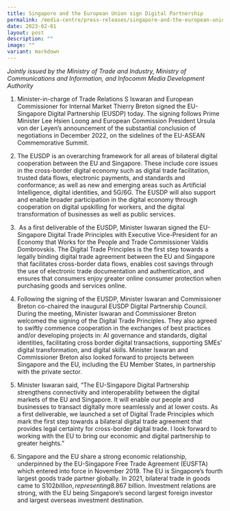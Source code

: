 ```yaml
---
title: Singapore and the European Union sign Digital Partnership
permalink: /media-centre/press-releases/singapore-and-the-european-union-sign-digital-partnership/
date: 2023-02-01
layout: post
description: ""
image: ""
variant: markdown
---
```

_Jointly issued by the Ministry of Trade and Industry, Ministry of Communications and Information, and Infocomm Media Development Authority_ 

1. Minister-in-charge of Trade Relations S Iswaran and European Commissioner for Internal Market Thierry Breton signed the EU-Singapore Digital Partnership (EUSDP) today. The signing follows Prime Minister Lee Hsien Loong and European Commission President Ursula von der Leyen’s announcement of the substantial conclusion of negotiations in December 2022, on the sidelines of the EU-ASEAN Commemorative Summit.    
  
2. The EUSDP is an overarching framework for all areas of bilateral digital cooperation between the EU and Singapore. These include core issues in the cross-border digital economy such as digital trade facilitation, trusted data flows, electronic payments, and standards and conformance; as well as new and emerging areas such as Artificial Intelligence, digital identities, and 5G/6G. The EUSDP will also support and enable broader participation in the digital economy through cooperation on digital upskilling for workers, and the digital transformation of businesses as well as public services.   
  
3.  As a first deliverable of the EUSDP, Minister Iswaran signed the EU-Singapore Digital Trade Principles with Executive Vice-President for an Economy that Works for the People and Trade Commissioner Valdis Dombrovskis. The Digital Trade Principles is the first step towards a legally binding digital trade agreement between the EU and Singapore that facilitates cross-border data flows, enables cost savings through the use of electronic trade documentation and authentication, and ensures that consumers enjoy greater online consumer protection when purchasing goods and services online.  
  
4. Following the signing of the EUSDP, Minister Iswaran and Commissioner Breton co-chaired the inaugural EUSDP Digital Partnership Council. During the meeting, Minister Iswaran and Commissioner Breton welcomed the signing of the Digital Trade Principles. They also agreed to swiftly commence cooperation in the exchanges of best practices and/or developing projects in: AI governance and standards, digital identities, facilitating cross border digital transactions, supporting SMEs’ digital transformation, and digital skills. Minister Iswaran and Commissioner Breton also looked forward to projects between Singapore and the EU, including the EU Member States, in partnership with the private sector.   
  
5. Minister Iswaran said, “The EU-Singapore Digital Partnership strengthens connectivity and interoperability between the digital markets of the EU and Singapore. It will enable our people and businesses to transact digitally more seamlessly and at lower costs. As a first deliverable, we launched a set of Digital Trade Principles which mark the first step towards a bilateral digital trade agreement that provides legal certainty for cross-border digital trade. I look forward to working with the EU to bring our economic and digital partnership to greater heights.”  
  
6. Singapore and the EU share a strong economic relationship, underpinned by the EU-Singapore Free Trade Agreement (EUSFTA) which entered into force in November 2019. The EU is Singapore’s fourth largest goods trade partner globally. In 2021, bilateral trade in goods came to S$102 billion, representing 8.8% of Singapore’s total goods trade. The EU is also Singapore’s second largest services trade partner globally, with bilateral trade in services exceeding S$67 billion. Investment relations are strong, with the EU being Singapore’s second largest foreign investor and largest overseas investment destination.